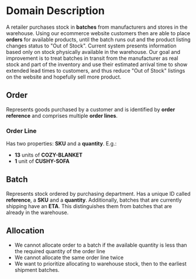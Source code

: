 # Domain Description

A retailer purchases stock in **batches** from manufacturers and stores in the warehouse. Using our ecommerce website customers then are able to place **orders** for available products, until the batch runs out and the product listing changes status to "Out of Stock". Current system presents information based only on stock physically available in the warehouse. Our goal and improvement is to treat batches in transit from the manufacturer as real stock and part of the inventory and use their estimated arrival time to show extended lead times to customers, and thus reduce "Out of Stock" listings on the website and hopefully sell more product.


## Order

Represents goods purchased by a customer and is identified by **order reference** and comprises multiple **order lines**.

### Order Line

Has two properties: **SKU** and a **quantity**. E.g.:

- **13** units of **COZY-BLANKET**
- **1** unit of **CUSHY-SOFA**

## Batch

Represents stock ordered by purchasing department. Has a unique ID called **reference**, a **SKU** and a **quantity**. Additionally, batches that are currently shipping have an **ETA**. This distinguishes them from batches that are already in the warehouse.

## Allocation
- We cannot allocate order to a batch if the available quantity is less than the required quantity of the order line
- We cannot allocate the same order line twice
- We want to prioritize allocating to warehouse stock, then to the earliest shipment batches.

